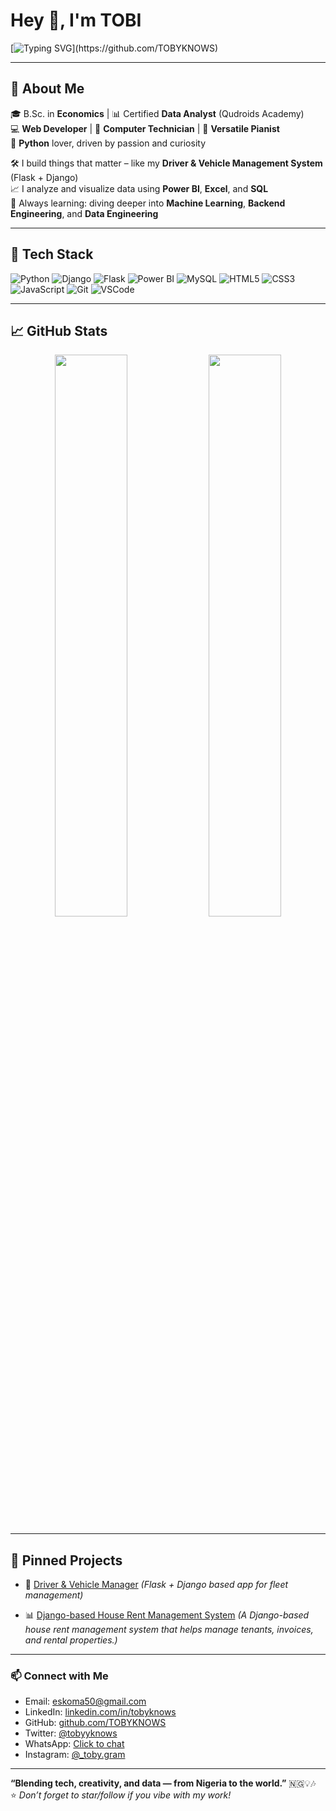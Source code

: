 # Hey 👋, I'm TOBI


[![Typing SVG](https://readme-typing-svg.demolab.com?font=Fira+Code&duration=3000&pause=1000&center=true&vCenter=true&width=435&lines=Economist+%7C+Data+Analyst+%7C+Web+Developer;Python+Lover+%F0%9F%90%8D+%7C+Pianist+%7C+Techie;Let's+Build+the+Future+Together!)](https://github.com/TOBYKNOWS)

---


## 📌 About Me

🎓 B.Sc. in **Economics** | 📊 Certified **Data Analyst** (Qudroids Academy)  
💻 **Web Developer** | 🔧 **Computer Technician** | 🎹 **Versatile Pianist**  
🧠 **Python** lover, driven by passion and curiosity

🛠️ I build things that matter – like my **Driver & Vehicle Management System** (Flask + Django)  
📈 I analyze and visualize data using **Power BI**, **Excel**, and **SQL**  
🚀 Always learning: diving deeper into **Machine Learning**, **Backend Engineering**, and **Data Engineering**

---

## 🧰 Tech Stack

![Python](https://img.shields.io/badge/Python-3776AB?style=flat&logo=python&logoColor=white)
![Django](https://img.shields.io/badge/Django-092E20?style=flat&logo=django&logoColor=white)
![Flask](https://img.shields.io/badge/Flask-000000?style=flat&logo=flask)
![Power BI](https://img.shields.io/badge/Power%20BI-F2C811?style=flat&logo=powerbi&logoColor=black)
![MySQL](https://img.shields.io/badge/MySQL-00758F?style=flat&logo=mysql&logoColor=white)
![HTML5](https://img.shields.io/badge/HTML5-E34F26?style=flat&logo=html5&logoColor=white)
![CSS3](https://img.shields.io/badge/CSS3-1572B6?style=flat&logo=css3&logoColor=white)
![JavaScript](https://img.shields.io/badge/JavaScript-F7DF1E?style=flat&logo=javascript&logoColor=black)
![Git](https://img.shields.io/badge/Git-F05032?style=flat&logo=git&logoColor=white)
![VSCode](https://img.shields.io/badge/VS%20Code-007ACC?style=flat&logo=visualstudiocode&logoColor=white)

---

## 📈 GitHub Stats

<div align="center">
  <img src="https://github-readme-stats.vercel.app/api?username=TOBYKNOWS&show_icons=true&theme=github_dark&count_private=true&hide_border=true" width="48%" />
  <img src="https://github-readme-streak-stats.herokuapp.com/?user=TOBYKNOWS&theme=github-dark&hide_border=true" width="48%" />
</div>

---

## 📂 Pinned Projects




- 🚗 [Driver & Vehicle Manager](https://github.com/TOBYKNOWS) *(Flask + Django based app for fleet management)*

- 📊 [Django-based House Rent Management System](https://github.com/TOBYKNOWS/House-Rent-App.git) *(A Django-based house rent management system that helps manage tenants, invoices, and rental properties.)*
---


### 📫 Connect with Me
- Email: [eskoma50@gmail.com](mailto:eskoma50@gmail.com)
- LinkedIn: [linkedin.com/in/tobyknows](https://www.linkedin.com/in/tobyknows)
- GitHub: [github.com/TOBYKNOWS](https://github.com/TOBYKNOWS)
- Twitter: [@tobyyknows](https://x.com/tobyyknows?s=21)
- WhatsApp: [Click to chat](https://whatsapp.com/dl/)
- Instagram: [@_toby.gram](https://www.instagram.com/_toby.gram)

---

**“Blending tech, creativity, and data — from Nigeria to the world.”** 🇳🇬💡🎶  
⭐ *Don’t forget to star/follow if you vibe with my work!*

